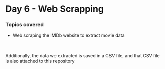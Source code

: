 <h1>Day 6 - Web Scrapping</h1>

<h3>Topics covered</h3>
  <ul>
  <li>Web scraping the IMDb website to extract movie data</li>
  </ul>

<br><br>
  Additionally, the data we extracted is saved in a CSV file, and that CSV file is also attached to this repository


